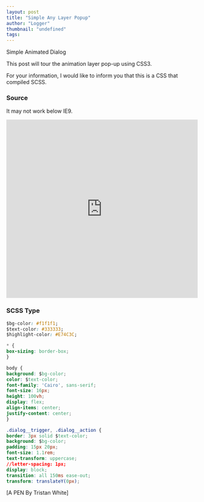 ```yaml
---
layout: post
title: "Simple Any Layer Popup"
author: "Logger"
thumbnail: "undefined"
tags: 
---
```



Simple Animated Dialog

This post will tour the animation layer pop-up using CSS3.

For your information, I would like to inform you that this is a CSS that compiled SCSS.

### Source

It may not work below IE9.

<iframe allowfullscreen="true" allowpaymentrequest="true" allowtransparency="true" class="cp_embed_iframe " frameborder="0" height="468" width="100%" name="cp_embed_1" scrolling="no" src="https://codepen.io/jaehee/embed/mErgLb?height=468&amp;theme-id=19458&amp;slug-hash=mErgLb&amp;default-tab=result&amp;user=jaehee&amp;embed-version=2&amp;name=cp_embed_1" style="width: 100%; overflow:hidden; display:block;" title="CodePen Embed" loading="lazy" id="cp_embed_mErgLb"></iframe>

### SCSS Type

```css
$bg-color: #f1f1f1;
$text-color: #333333;
$highlight-color: #E74C3C;

* {
box-sizing: border-box;
}

body {
background: $bg-color;
color: $text-color;
font-family: 'Cairo', sans-serif;
font-size: 16px;
height: 100vh;
display: flex;
align-items: center;
justify-content: center;
}

.dialog__trigger, .dialog__action {
border: 3px solid $text-color;
background: $bg-color;
padding: 15px 20px;
font-size: 1.1rem;
text-transform: uppercase;
//letter-spacing: 1px;
display: block;
transition: all 150ms ease-out;
transform: translateY(0px);
```

[A PEN By Tristan White]